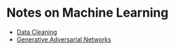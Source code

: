 # Notes on Machine Learning

* [Data Cleaning](data-cleaning.ipynb)
* [Generative Adversarial Networks](gan.ipynb)
